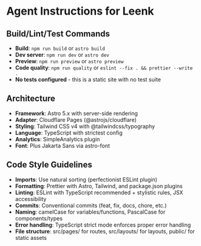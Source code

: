# Agent Instructions for Leenk

## Build/Lint/Test Commands

- **Build**: `npm run build` or `astro build`
- **Dev server**: `npm run dev` or `astro dev`
- **Preview**: `npm run preview` or `astro preview`
- **Code quality**: `npm run quality` or `eslint --fix . && prettier --write .`
- **No tests configured** - this is a static site with no test suite

## Architecture

- **Framework**: Astro 5.x with server-side rendering
- **Adapter**: Cloudflare Pages (@astrojs/cloudflare)
- **Styling**: Tailwind CSS v4 with @tailwindcss/typography
- **Language**: TypeScript with strictest config
- **Analytics**: SimpleAnalytics plugin
- **Font**: Plus Jakarta Sans via astro-font

## Code Style Guidelines

- **Imports**: Use natural sorting (perfectionist ESLint plugin)
- **Formatting**: Prettier with Astro, Tailwind, and package.json plugins
- **Linting**: ESLint with TypeScript recommended + stylistic rules, JSX accessibility
- **Commits**: Conventional commits (feat, fix, docs, chore, etc.)
- **Naming**: camelCase for variables/functions, PascalCase for components/types
- **Error handling**: TypeScript strict mode enforces proper error handling
- **File structure**: src/pages/ for routes, src/layouts/ for layouts, public/ for static assets
